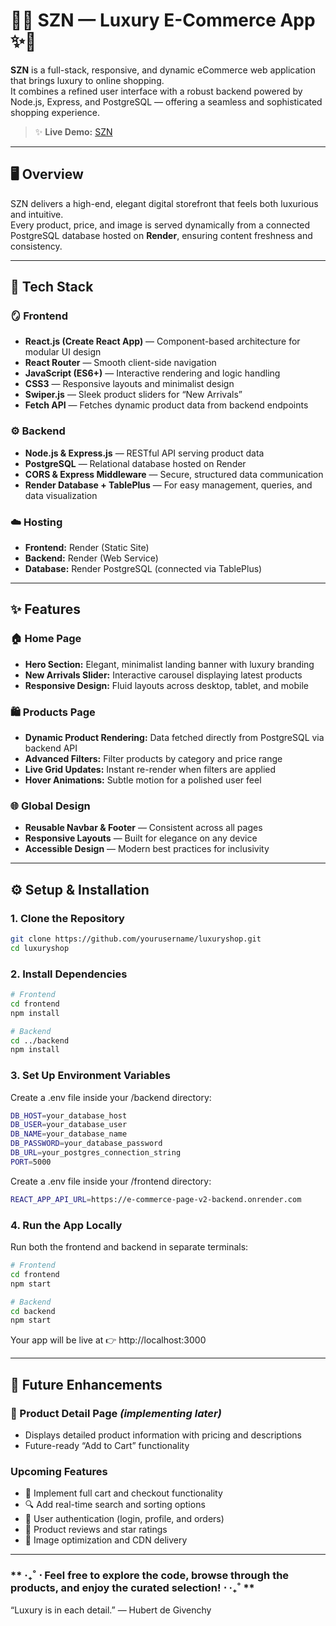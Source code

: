 # 💎✨ SZN — Luxury E-Commerce App ✨💎

**SZN** is a full-stack, responsive, and dynamic eCommerce web application that brings luxury to online shopping.  
It combines a refined user interface with a robust backend powered by Node.js, Express, and PostgreSQL — offering a seamless and sophisticated shopping experience.

> ✨ **Live Demo:** [SZN](https://e-commerce-page-v2-frontend.onrender.com)

---

## 🖥️ Overview

SZN delivers a high-end, elegant digital storefront that feels both luxurious and intuitive.  
Every product, price, and image is served dynamically from a connected PostgreSQL database hosted on **Render**, ensuring content freshness and consistency.

---

## 🧩 Tech Stack

### 🪞 Frontend
- **React.js (Create React App)** — Component-based architecture for modular UI design  
- **React Router** — Smooth client-side navigation  
- **JavaScript (ES6+)** — Interactive rendering and logic handling  
- **CSS3** — Responsive layouts and minimalist design  
- **Swiper.js** — Sleek product sliders for “New Arrivals”  
- **Fetch API** — Fetches dynamic product data from backend endpoints  

### ⚙️ Backend
- **Node.js & Express.js** — RESTful API serving product data  
- **PostgreSQL** — Relational database hosted on Render  
- **CORS & Express Middleware** — Secure, structured data communication  
- **Render Database + TablePlus** — For easy management, queries, and data visualization  

### ☁️ Hosting
- **Frontend:** Render (Static Site)  
- **Backend:** Render (Web Service)  
- **Database:** Render PostgreSQL (connected via TablePlus)

---

## ✨ Features

### 🏠 Home Page
- **Hero Section:** Elegant, minimalist landing banner with luxury branding  
- **New Arrivals Slider:** Interactive carousel displaying latest products  
- **Responsive Design:** Fluid layouts across desktop, tablet, and mobile  

### 🛍️ Products Page
- **Dynamic Product Rendering:** Data fetched directly from PostgreSQL via backend API  
- **Advanced Filters:** Filter products by category and price range  
- **Live Grid Updates:** Instant re-render when filters are applied  
- **Hover Animations:** Subtle motion for a polished user feel  

### 🌐 Global Design
- **Reusable Navbar & Footer** — Consistent across all pages  
- **Responsive Layouts** — Built for elegance on any device  
- **Accessible Design** — Modern best practices for inclusivity  

---

## ⚙️ Setup & Installation

### 1. Clone the Repository
```bash
git clone https://github.com/yourusername/luxuryshop.git
cd luxuryshop
```

### 2. Install Dependencies
```bash
# Frontend
cd frontend
npm install

# Backend
cd ../backend
npm install
```

### 3. Set Up Environment Variables
Create a .env file inside your /backend directory:
```bash
DB_HOST=your_database_host
DB_USER=your_database_user
DB_NAME=your_database_name
DB_PASSWORD=your_database_password
DB_URL=your_postgres_connection_string
PORT=5000
```

Create a .env file inside your /frontend directory:
```bash
REACT_APP_API_URL=https://e-commerce-page-v2-backend.onrender.com
```

### 4. Run the App Locally
Run both the frontend and backend in separate terminals:
```bash
# Frontend
cd frontend
npm start

# Backend
cd backend
npm start
```

Your app will be live at 👉 http://localhost:3000

---

## 🔮 Future Enhancements

### 💼 Product Detail Page *(implementing later)*
- Displays detailed product information with pricing and descriptions  
- Future-ready “Add to Cart” functionality 

### Upcoming Features
- 🛒 Implement full cart and checkout functionality
- 🔍 Add real-time search and sorting options
- 👤 User authentication (login, profile, and orders)
- 💬 Product reviews and star ratings
- 📸 Image optimization and CDN delivery

---

### ** ‧₊˚ ⋅ Feel free to explore the code, browse through the products, and enjoy the curated selection! ⋅ ‧₊˚ ** 

“Luxury is in each detail.” — Hubert de Givenchy